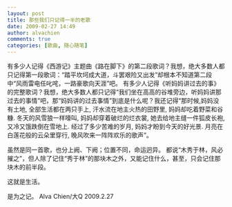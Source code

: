 ```yaml
---
layout: post
title: 那些我们只记得一半的老歌
date: 2009-02-27 14:49
author: alvachien
comments: true
categories: [歌曲, 随心随笔]
---
```

有多少人记得《西游记》主题曲《路在脚下》的第二段歌词？我想，绝大多数人都只记得第一段歌词：“踏平坎坷成大道，斗罢艰险又出发”却根本不知道第二段中“风雨雷电任叱咤，一路豪歌向天涯”吧。
有多少人记得《听妈妈讲过去的事》的完整歌词？我想，绝大多数人都只记得“我们坐在高高的谷堆旁边，听妈妈讲那过去的事情”吧，那“妈妈讲的过去事情”到底是什么呢？我还记得“那时候,妈妈没有土地, 全部生活都在两只手上, 汗水流在地主火热的田野里, 妈妈却吃着野菜和谷糠. 冬天的风雪狼一样嚎叫, 妈妈却穿着破烂的烂衣裳, 她去给地主缝一件狐皮长袍, 又冷又饿跌倒在雪地上. 经过了多少苦难的岁月, 妈妈才盼到今天的好光景. 月亮在白莲花般的云朵里穿行, 晚风吹来一阵阵欢乐的歌声”。


虽然是同一首歌，也分上阙、下阙；位置不同，命运迥异。
都说“木秀于林，风必摧之”，但人除了记住“秀于林”的那块木之外，又能记住什么，甚至，只会记住那块木的前半段。 

 
这就是生活。
 
是为之记。
Alva Chien/大Q
2009.2.27

